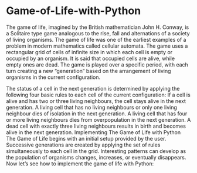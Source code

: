 # Game-of-Life-with-Python
The game of life, imagined by the British mathematician John H. Conway, is a Solitaire type game analogous to the rise, fall and alternations of a society of living organisms.
The game of life was one of the earliest examples of a problem in modern mathematics called cellular automata.
The game uses a rectangular grid of cells of infinite size in which each cell is empty or occupied by an organism. It is said that occupied cells are alive, while empty ones are dead. The game is played over a specific period, with each turn creating a new “generation” based on the arrangement of living organisms in the current configuration.

The status of a cell in the next generation is determined by applying the following four basic rules to each cell of the current configuration:
If a cell is alive and has two or three living neighbours, the cell stays alive in the next generation.
A living cell that has no living neighbours or only one living neighbour dies of isolation in the next generation.
A living cell that has four or more living neighbours dies from overpopulation in the next generation.
A dead cell with exactly three living neighbours results in birth and becomes alive in the next generation.
Implementing The Game of Life with Python
The Game of Life begins with an initial setup provided by the user. Successive generations are created by applying the set of rules simultaneously to each cell in the grid. Interesting patterns can develop as the population of organisms changes, increases, or eventually disappears. Now let’s see how to implement the game of life with Python:
